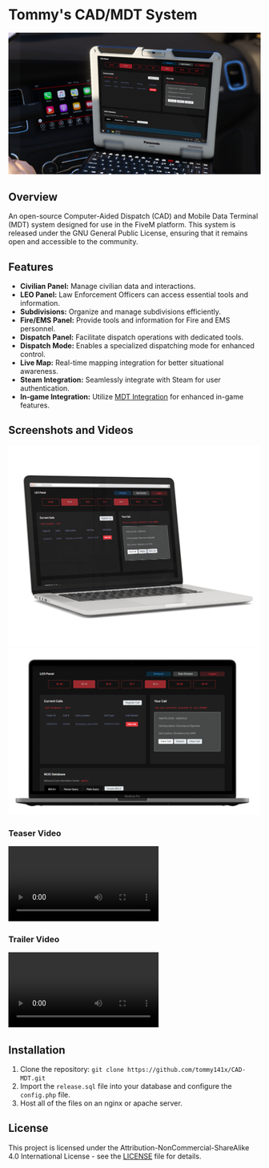 # Tommy's CAD/MDT System
![](mockup1.png)

## Overview

 An open-source Computer-Aided Dispatch (CAD) and Mobile Data Terminal (MDT) system designed for use in the FiveM platform. This system is released under the GNU General Public License, ensuring that it remains open and accessible to the community.

## Features

- **Civilian Panel:** Manage civilian data and interactions.
- **LEO Panel:** Law Enforcement Officers can access essential tools and information.
- **Subdivisions:** Organize and manage subdivisions efficiently.
- **Fire/EMS Panel:** Provide tools and information for Fire and EMS personnel.
- **Dispatch Panel:** Facilitate dispatch operations with dedicated tools.
- **Dispatch Mode:** Enables a specialized dispatching mode for enhanced control.
- **Live Map:** Real-time mapping integration for better situational awareness.
- **Steam Integration:** Seamlessly integrate with Steam for user authentication.
- **In-game Integration:** Utilize [MDT Integration](https://git.tommy-johnston.com/tommy/mdt-integration) for enhanced in-game features.

## Screenshots and Videos
![](mockup2.png)
![](mockup3.png)

### Teaser Video
<video src="https://github.com/tommy141x/CAD-MDT/raw/main/teaser-vid.mp4" controls>
</video>

### Trailer Video
<video src="https://github.com/tommy141x/CAD-MDT/raw/main/trailer-vid.mp4" controls>
</video>

## Installation

1. Clone the repository: `git clone https://github.com/tommy141x/CAD-MDT.git`
2. Import the `release.sql` file into your database and configure the `config.php` file.
3. Host all of the files on an nginx or apache server.

## License

This project is licensed under the Attribution-NonCommercial-ShareAlike 4.0 International License - see the [LICENSE](LICENSE) file for details.
